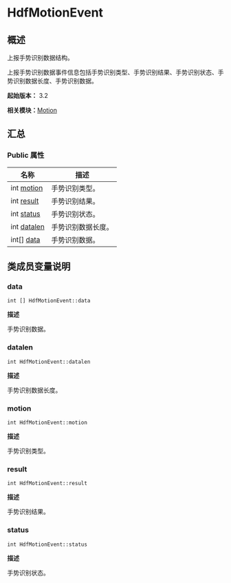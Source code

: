 # HdfMotionEvent


## 概述

上报手势识别数据结构。

上报手势识别数据事件信息包括手势识别类型、手势识别结果、手势识别状态、手势识别数据长度、手势识别数据。

**起始版本：** 3.2

**相关模块：**[Motion](_motion_v10.md)


## 汇总


### Public 属性

| 名称 | 描述 | 
| -------- | -------- |
| int [motion](#motion) | 手势识别类型。  | 
| int [result](#result) | 手势识别结果。  | 
| int [status](#status) | 手势识别状态。  | 
| int [datalen](#datalen) | 手势识别数据长度。  | 
| int[] [data](#data) | 手势识别数据。  | 


## 类成员变量说明


### data

```
int [] HdfMotionEvent::data
```
**描述**

手势识别数据。


### datalen

```
int HdfMotionEvent::datalen
```
**描述**

手势识别数据长度。


### motion

```
int HdfMotionEvent::motion
```
**描述**

手势识别类型。


### result

```
int HdfMotionEvent::result
```
**描述**

手势识别结果。


### status

```
int HdfMotionEvent::status
```
**描述**

手势识别状态。
